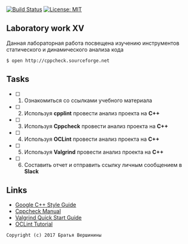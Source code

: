 [![Build Status](https://travis-ci.org/SimonRussia/lab15.svg?branch=master)](https://travis-ci.org/SimonRussia/lab15) [![License: MIT](https://img.shields.io/badge/License-MIT-blue.svg)](/LICENSE)
## Laboratory work XV

Данная лабораторная работа посвещена изучению инструментов статического и динамического анализа кода
```ShellSession
$ open http://cppcheck.sourceforge.net
```

## Tasks

- [ ] 1. Ознакомиться со ссылками учебного материала
- [ ] 2. Используя **cpplint** провести анализ проекта на **C++**
- [ ] 3. Используя **Cppcheck** провести анализ проекта на **C++**
- [ ] 4. Используя **OCLint** провести анализ проекта на **C++**
- [ ] 5. Используя **Valgrind** провести анализ проекта на **C++**
- [ ] 6. Составить отчет и отправить ссылку личным сообщением в **Slack**

## Links

- [Google C++ Style Guide](https://github.com/cpplint/cpplint)
- [Cppcheck Manual](http://cppcheck.sourceforge.net/manual.pdf)
- [Valgrind Quick Start Guide](http://valgrind.org/docs/manual/index.html)
- [OCLint Tutorial](http://docs.oclint.org/en/stable/intro/tutorial.html)

```
Copyright (c) 2017 Братья Вершинины
```
